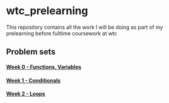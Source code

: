 # wtc_prelearning

This repository contains all the work I will be doing as part of my prelearning before fulltime coursework at wtc


## Problem sets
#### [Week 0 - Functions, Variables](./week1/week_0)
#### [Week 1 - Conditionals](./week2/week_1)
#### [Week 2 - Loops](./week2/week_2)
